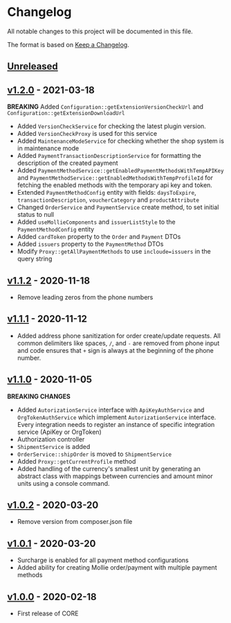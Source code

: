# Changelog
All notable changes to this project will be documented in this file.

The format is based on [Keep a Changelog](http://keepachangelog.com/en/1.0.0/).

## [Unreleased](https://github.com/mollie/orocore/compare/v1.2.0...dev)

## [v1.2.0](https://github.com/mollie/orocore/compare/v1.2.0) - 2021-03-18
 **BREAKING** Added `Configuration::getExtensionVersionCheckUrl` and 
 `Configuration::getExtensionDownloadUrl`
 - Added `VersionCheckService` for checking the latest plugin version. 
 - Added `VersionCheckProxy` is used for this service
 - Added `MaintenanceModeService` for checking whether the shop system is 
 in maintenance mode 
 - Added `PaymentTransactionDescriptionService` for formatting the description 
 of the created payment
 - Added `PaymentMethodService::getEnabledPaymentMethodsWithTempAPIKey` and
 `PaymentMethodService::getEnabledMethodsWithTempProfileId` for fetching the
 enabled methods with the temporary api key and token. 
 - Extended `PaymentMethodConfig` entity with fields: 
   `daysToExpire`, `transactionDescription`, `voucherCategory` and `productAttribute`
 - Changed `OrderService` and `PaymentService` create method, to 
 set initial status to null
 - Added `useMollieComponents` and `issuerListStyle` to the `PaymentMethodConfig`
 entity
 - Added `cardToken` property to the `Order` and `Payment` DTOs
 - Added `issuers` property to the `PaymentMethod` DTOs
 - Modify `Proxy::getAllPaymentMethods` to use `incloude=issuers` in the query string

## [v1.1.2](https://github.com/mollie/orocore/tree/v1.1.2) - 2020-11-18
 - Remove leading zeros from the phone numbers
 
## [v1.1.1](https://github.com/mollie/orocore/tree/v1.1.1) - 2020-11-12
 - Added address phone sanitization for order create/update requests.
 All common delimiters like spaces, `/`, and `-` are removed from phone input and
 code ensures that `+` sign is always at the beginning of the phone number.

## [v1.1.0](https://github.com/mollie/orocore/tree/v1.1.0) - 2020-11-05
**BREAKING CHANGES**
 - Added `AutorizationService` interface with `ApiKeyAuthService` and 
 `OrgTokenAuthService` which implement `AutorizationService` interface.
 Every integration needs to register an instance of specific integration service 
 (ApiKey or OrgToken)
 - Authorization controller
 - `ShipmentService` is added
 - `OrderService::shipOrder` is moved to `ShipmentService`  
 - Added `Proxy::getCurrentProfile` method
- Added handling of the currency's smallest unit by generating an abstract class with mappings between currencies and
 amount minor units using a console command.

## [v1.0.2](https://github.com/mollie/orocore/tree/v1.0.2) - 2020-03-20
- Remove version from composer.json file

## [v1.0.1](https://github.com/mollie/orocore/tree/v1.0.1) - 2020-03-20
- Surcharge is enabled for all payment method configurations
- Added ability for creating Mollie order/payment with multiple payment methods

## [v1.0.0](https://github.com/mollie/orocore/tree/v1.0.0) - 2020-02-18
- First release of CORE